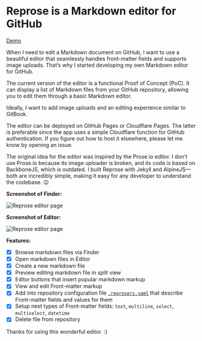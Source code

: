 # Reprose is a Markdown editor for GitHub

[Demo](https://reprose.pp.ua)

When I need to edit a Markdown document on GitHub, I want to use a beautiful editor that seamlessly handles front-matter fields and supports image uploads. That’s why I started developing my own Markdown editor for GitHub.

The current version of the editor is a functional Proof of Concept (PoC). It can display a list of Markdown files from your GitHub repository, allowing you to edit them through a basic Markdown editor.

Ideally, I want to add image uploads and an editing experience similar to GitBook.

The editor can be deployed on GitHub Pages or Cloudflare Pages. The latter is preferable since the app uses a simple Cloudflare function for GitHub authentication. If you figure out how to host it elsewhere, please let me know by opening an issue.

The original idea for the editor was inspired by the Prose.io editor. I don’t use Prose.io because its image uploader is broken, and its code is based on BackboneJS, which is outdated. I built Reprose with Jekyll and AlpineJS—both are incredibly simple, making it easy for any developer to understand the codebase. 😉

**Screenshot of Finder:**

![Reprose editor page](https://github.com/jmas/reprose/blob/main/.assets/reprose-finder-screenshot.png?raw=true)

**Screenshot of Editor:**

![Reprose editor page](https://github.com/jmas/reprose/blob/main/.assets/reprose-editor-screenshot.png?raw=true)

**Features:**

- [x] Browse markdown files via Finder
- [x] Open markdown files in Editor
- [x] Create a new markdown file
- [x] Preview editing markdown file in split view
- [x] Editor buttons that insert popular markdown markup
- [x] View and edit Front-matter markup
- [x] Add into repository configuration file [`.reprosers.yaml`](https://github.com/jmas/dev-blog/blob/main/.reproserc.yaml) that describe Front-matter fields and values for them
- [x] Setup next types of Front-matter fields: `text`, `multiline`, `select`, `multiselect`, `datetime`
- [x] Delete file from repository

Thanks for using this wonderful editor. :)

